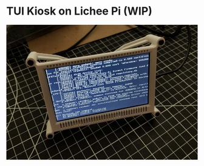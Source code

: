 # TUI Kiosk on Lichee Pi (WIP)

![LCD screen in a custom enclosure showing Lichee Pi Nano boot messages](lichee-kiosk-20230311.jpg)
